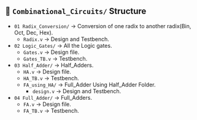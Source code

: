 ## 📂 `Combinational_Circuits/` Structure  
- `01 Radix_Conversion/` → Conversion of one radix to another radix(Bin, Oct, Dec, Hex).
  - `Radix.v` → Design and Testbench.
- `02 Logic_Gates/` → All the Logic gates.
  - `Gates.v` → Design file.
  - `Gates_TB.v` → Testbench.
- `03 Half_Adder/` → Half_Adders.
  - `HA.v` → Design file.
  - `HA_TB.v` → Testbench.
  - `FA_using_HA/` → Full_Adder Using Half_Adder Folder.
    - `design.v` → Design and Testbench.
- `04 Full_Adder/` → Full_Adders.
  - `FA.v` → Design file.
  - `FA_TB.v` → Testbench.
